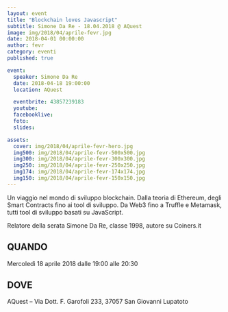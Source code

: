 ```yaml
---
layout: event
title: "Blockchain loves Javascript"
subtitle: Simone Da Re - 18.04.2018 @ AQuest
image: img/2018/04/aprile-fevr.jpg
date: 2018-04-01 00:00:00
author: fevr
category: eventi
published: true

event:
  speaker: Simone Da Re
  date: 2018-04-18 19:00:00
  location: AQuest

  eventbrite: 43857239183
  youtube:
  facebooklive: 
  foto: 
  slides:

assets:
  cover: img/2018/04/aprile-fevr-hero.jpg
  img500: img/2018/04/aprile-fevr-500x500.jpg
  img300: img/2018/04/aprile-fevr-300x300.jpg
  img250: img/2018/04/aprile-fevr-250x250.jpg
  img174: img/2018/04/aprile-fevr-174x174.jpg
  img150: img/2018/04/aprile-fevr-150x150.jpg
---
```


Un viaggio nel mondo di sviluppo blockchain. Dalla teoria di Ethereum, degli Smart Contracts fino ai tool di sviluppo. Da Web3 fino a Truffle e Metamask, tutti tool di sviluppo basati su JavaScript.

Relatore della serata Simone Da Re, classe 1998, autore su Coiners.it

## QUANDO

Mercoledì 18 aprile 2018 dalle 19:00 alle 20:30

## DOVE

AQuest – Via Dott. F. Garofoli 233, 37057 San Giovanni Lupatoto
